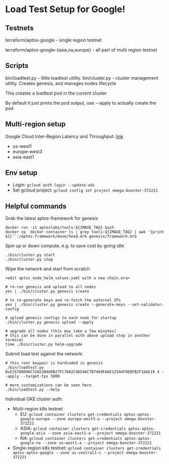 # Load Test Setup for Google!

## Testnets

terraform/aptos-google - single region testnet

terraform/aptos-google-{asia,na,europe} - all part of multi region testnet

## Scripts

bin/loadtest.py - little loadtest utility.
bin/cluster.py - cluster management utility. Creates genesis, and manages nodes lifecycle

This creates a loadtest pod in the current cluster

By default it just prints the pod output, use --apply to actually create the pod


## Multi-region setup

Google Cloud Inter-Region Latency and Throughput: [link](https://datastudio.google.com/u/0/reporting/fc733b10-9744-4a72-a502-92290f608571/page/70YCB)
* us-west1
* europe-west3
* asia-east1

## Env setup

* Login: `gcloud auth login --update-adc`
* Set gcloud project: `gcloud config set project omega-booster-372221`

## Helpful commands

Grab the latest aptos-framework for genesis

```
docker run -it aptoslabs/tools:${IMAGE_TAG} bash
docker cp `docker container ls | grep tools:${IMAGE_TAG} | awk '{print $1}'`:/aptos-framework/move/head.mrb genesis/framework.mrb 
```

Spin up or down compute, e.g. to save cost by going idle

```
./bin/cluster.py start
./bin/cluster.py stop
```

Wipe the network and start from scratch

```
<edit aptos_node_helm_values.yaml with a new chain.era>

# re-run genesis and upload to all nodes
yes | ./bin/cluster.py genesis create

# to re-generate keys and re-fetch the external IPs
yes | ./bin/cluster.py genesis create --generate-keys --set-validator-config

# upload genesis configs to each node for startup
./bin/cluster.py genesis upload --apply

# upgrade all nodes (this may take a few minutes)
# this can be done in parallel with above upload step in another terminal
time ./bin/cluster.py helm-upgrade
```

Submit load test against the network:

```
# this root keypair is hardcoded in genesis
./bin/loadtest.py 0xE25708D90C72A53B400B27FC7602C4D546C7B7469FA6E12544F0EBFB2F16AE19 4 --apply --target-tps 5000

# more customizations can be seen here
./bin/loadtest.py --help
```

Individual GKE cluster auth:
* Multi-region k8s testnet
  * EU: `gcloud container clusters get-credentials aptos-aptos-google-europe --zone europe-west3-a --project omega-booster-372221`
  * ASIA: `gcloud container clusters get-credentials aptos-aptos-google-asia --zone asia-east1-a --project omega-booster-372221`
  * NA: `gcloud container clusters get-credentials aptos-aptos-google-na --zone us-west1-a --project omega-booster-372221`
* Single-region k8s testnet: `gcloud container clusters get-credentials aptos-aptos-google --zone us-central1-c --project omega-booster-372221`
